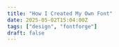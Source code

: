 ```yaml
---
title: "How I Created My Own Font"
date: 2025-05-02T15:04:00Z
tags: ["design", "fontforge"]
draft: false
---
```

